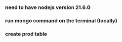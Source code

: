 ### need to have nodejs version 21.6.0
### run mongo command on the terminal (locally)
### create prod table
